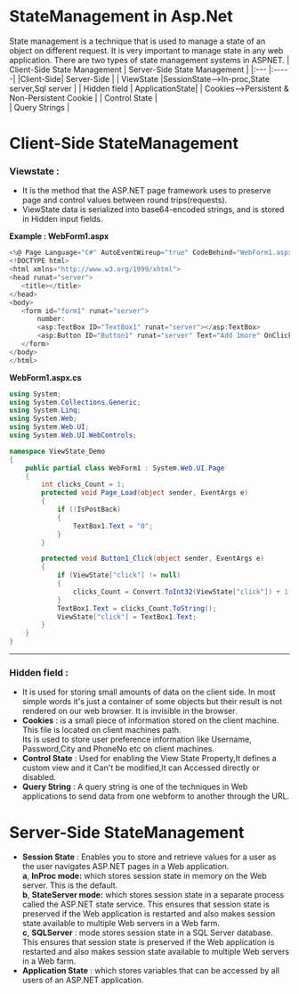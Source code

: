 # StateManagement in Asp.Net
State management is a technique that is used to manage a state of an object on different request. 
It is very important to manage state in any web application. There are two types of state management systems in ASPNET.
| Client-Side State Management  | Server-Side State Management | 
 |:--- |:-----|
 |Client-Side| Server-Side |
 | ViewState |SessionState-->In-proc,State server,Sql server |
 | Hidden field | ApplicationState|
 | Cookies-->Persistent & Non-Persistent Cookie | 
 | Control State |  
 | Query Strings |  
 
 
 # Client-Side StateManagement
 ### Viewstate : 
 * It is the method that the ASP.NET page framework uses to preserve page and control values between round trips(requests).
 * ViewState data is serialized into base64-encoded strings, and is stored in Hidden input fields.<br />

 **Example : WebForm1.aspx**
 ```C#
 <%@ Page Language="C#" AutoEventWireup="true" CodeBehind="WebForm1.aspx.cs" Inherits="ViewState_Demo.WebForm1" %>
<!DOCTYPE html>
<html xmlns="http://www.w3.org/1999/xhtml">
<head runat="server">
    <title></title>
</head>
<body>
    <form id="form1" runat="server">
        number:
        <asp:TextBox ID="TextBox1" runat="server"></asp:TextBox>
        <asp:Button ID="Button1" runat="server" Text="Add 1more" OnClick="Button1_Click" />
    </form>
</body>
</html>
```
**WebForm1.aspx.cs**
```C#
using System;
using System.Collections.Generic;
using System.Linq;
using System.Web;
using System.Web.UI;
using System.Web.UI.WebControls;

namespace ViewState_Demo
{
    public partial class WebForm1 : System.Web.UI.Page
    {
        int clicks_Count = 1;
        protected void Page_Load(object sender, EventArgs e)
        {
            if (!IsPostBack)
            {
                TextBox1.Text = "0";
            }
        }

        protected void Button1_Click(object sender, EventArgs e)
        {
            if (ViewState["click"] != null)
            {
                clicks_Count = Convert.ToInt32(ViewState["click"]) + 1;
            }
            TextBox1.Text = clicks_Count.ToString();
            ViewState["click"] = TextBox1.Text;
        }
    }
}
````
---

 ### Hidden field : 
 * It is used for storing small amounts of data on the client side. In most simple words it's just a container of some
    objects but their result is not rendered on our web browser. It is invisible in the browser.
 *  **Cookies** : is a small piece of information stored on the client machine. This file is located on client machines path.  
    Its is used to store user preference information like Username, Password,City and PhoneNo etc on client machines.   
 *  **Control State** : Used for enabling the View State Property,It defines a custom view and it Can't be modified,It can Accessed directly or disabled. 
 *  **Query String** : A query string is one of the techniques in Web applications to send data from one webform to another through the URL.
 
 # Server-Side StateManagement
 * **Session State** : Enables you to store and retrieve values for a user as the user navigates ASP.NET pages in a Web application.<br />
  **a**, **InProc mode:** which stores session state in memory on the Web server. This is the default.<br />
  **b**, **StateServer mode:** which stores session state in a separate process called the ASP.NET state service. 
          This ensures that session state is preserved if the Web application is restarted and also makes session
          state available to multiple Web servers in a Web farm.<br />
  **c**, **SQLServer** : mode stores session state in a SQL Server database. This ensures that session state is preserved 
          if the Web application is restarted and also makes session state available to multiple Web servers in a Web farm.<br />
 * **Application State** : which stores variables that can be accessed by all users of an ASP.NET application.
   
